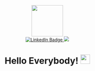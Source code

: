 <div id="header" align="center">
  <img src="https://media.giphy.com/media/qT3NpahR7tGnOqqjng/giphy.gif" width="100"/>
</div>

<div id="badges" align="center">
  <a href="https://www.linkedin.com/in/larsridel/">
    <img src="https://img.shields.io/badge/LinkedIn-blue?style=for-the-badge&logo=linkedin&logoColor=white" alt="LinkedIn Badge"/>
  </a>
  <a href="https://t.me/lars_ridel">
    <img src="https://img.shields.io/badge/Telegram-blue?logo=telegram&logoColor=white&style=for-the-badge"/>
  </a>
</div>
<div align="center">
<img src="https://komarev.com/ghpvc/?username=LarsRidel-username&style=flat-square&color=blue" alt=""/>
</div>
<h1 align="center">
  Hello Everybody!
  <img src="https://media.giphy.com/media/hvRJCLFzcasrR4ia7z/giphy.gif" width="30px"/>
</h1>
